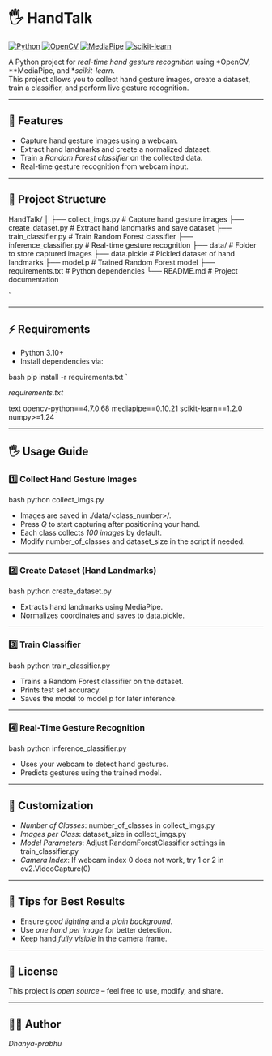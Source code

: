 # 🖐 HandTalk

[![Python](https://img.shields.io/badge/python-3.10+-blue)](https://www.python.org/)
[![OpenCV](https://img.shields.io/badge/opencv-4.7.0.68-blue)](https://opencv.org/)
[![MediaPipe](https://img.shields.io/badge/mediapipe-0.10.21-orange)](https://mediapipe.dev/)
[![scikit-learn](https://img.shields.io/badge/scikit--learn-1.2.0-green)](https://scikit-learn.org/)

A Python project for *real-time hand gesture recognition* using *OpenCV, **MediaPipe, and **scikit-learn*.  
This project allows you to collect hand gesture images, create a dataset, train a classifier, and perform live gesture recognition.

---

## 🚀 Features

- Capture hand gesture images using a webcam.  
- Extract hand landmarks and create a normalized dataset.  
- Train a *Random Forest classifier* on the collected data.  
- Real-time gesture recognition from webcam input.  

---

## 📂 Project Structure



HandTalk/
│
├── collect\_imgs.py           # Capture hand gesture images
├── create\_dataset.py         # Extract hand landmarks and save dataset
├── train\_classifier.py       # Train Random Forest classifier
├── inference\_classifier.py   # Real-time gesture recognition
├── data/                     # Folder to store captured images
├── data.pickle               # Pickled dataset of hand landmarks
├── model.p                   # Trained Random Forest model
├── requirements.txt          # Python dependencies
└── README.md                 # Project documentation

`

---

## ⚡ Requirements

- Python 3.10+  
- Install dependencies via:

bash
pip install -r requirements.txt
`

*requirements.txt*

text
opencv-python==4.7.0.68
mediapipe==0.10.21
scikit-learn==1.2.0
numpy>=1.24


---

## 🖐 Usage Guide

### 1️⃣ Collect Hand Gesture Images

bash
python collect_imgs.py


* Images are saved in ./data/<class_number>/.
* Press *Q* to start capturing after positioning your hand.
* Each class collects *100 images* by default.
* Modify number_of_classes and dataset_size in the script if needed.

---

### 2️⃣ Create Dataset (Hand Landmarks)

bash
python create_dataset.py


* Extracts hand landmarks using MediaPipe.
* Normalizes coordinates and saves to data.pickle.

---

### 3️⃣ Train Classifier

bash
python train_classifier.py


* Trains a Random Forest classifier on the dataset.
* Prints test set accuracy.
* Saves the model to model.p for later inference.

---

### 4️⃣ Real-Time Gesture Recognition

bash
python inference_classifier.py


* Uses your webcam to detect hand gestures.
* Predicts gestures using the trained model.

---

## 🔧 Customization

* *Number of Classes*: number_of_classes in collect_imgs.py
* *Images per Class*: dataset_size in collect_imgs.py
* *Model Parameters*: Adjust RandomForestClassifier settings in train_classifier.py
* *Camera Index*: If webcam index 0 does not work, try 1 or 2 in cv2.VideoCapture(0)

---

## 📌 Tips for Best Results

* Ensure *good lighting* and a *plain background*.
* Use *one hand per image* for better detection.
* Keep hand *fully visible* in the camera frame.

---

## 📝 License

This project is *open source* – feel free to use, modify, and share.

---

## 👩‍💻 Author

*Dhanya-prabhu*
